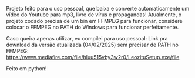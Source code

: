 Projeto feito para o uso pessoal, que baixa e converte automaticamente um vídeo do Youtube para mp3, livre de vírus e propagandas!
Atualmente, o projeto codado precisa de um bin em FFMPEG para funcionar, considere colocar o FFMPEG no PATH do Windows para funcionar perfeitamente.

Caso queira apenas utilizar, eu compilei para uso pessoal:
Link pra download da versão atualizada (04/02/2025) sem precisar de PATH no FFMPEG: https://www.mediafire.com/file/hluu515vby3w2r0/LeozituSetup.exe/file

Feito em python! 
